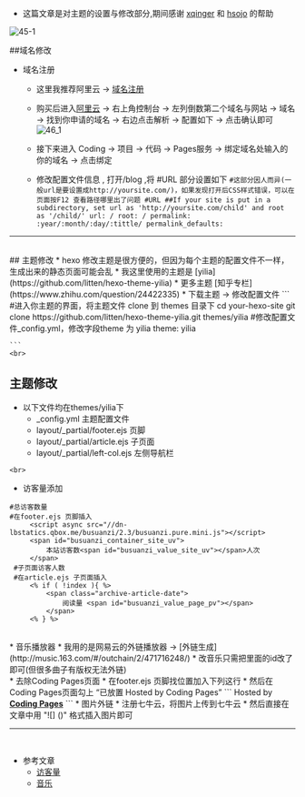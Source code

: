 
* 这篇文章是对主题的设置与修改部分,期间感谢 [xqinger](https://xqinger.com/)  和 [hsojo](http://blog.hsojo.com/) 的帮助

![45-1](http://p8jvcluod.bkt.clouddn.com/45-1.png)

<!--more-->

##域名修改 
   * 域名注册
     * 这里我推荐阿里云 -> [域名注册](https://wanwang.aliyun.com/domain/?utm_medium=text&utm_source=bdbrand&utm_campaign=banner&utm_content=se_288594)
     * 购买后进入[阿里云](https://www.aliyun.com/?spm=5176.8048432.765261.1.54d32cf8lCU0G5) -> 右上角控制台 -> 左列倒数第二个域名与网站 -> 域名 -> 找到你申请的域名 -> 右边点击解析 -> 配置如下 -> 点击确认即可
     ![46_1](http://p8jvcluod.bkt.clouddn.com/46_1.jpg)

     * 接下来进入 Coding -> 项目 -> 代码 -> Pages服务 -> 绑定域名处输入的你的域名 -> 点击绑定
     * 修改配置文件信息 , 打开/blog ,将 #URL 部分设置如下 
    ```
        #这部分因人而异(一般url是要设置成http://yoursite.com/)，如果发现打开后CSS样式错误，可以在页面按F12 查看路径哪里出了问题
        #URL
        ##If your site is put in a subdirectory, set url as 'http://yoursite.com/child' and root as '/child/'
        url: /
        root: /
        permalink: :year/:month/:day/:tittle/
        permalink_defaults: 
    ```
 --- 
 <br>  
## 主题修改
   * hexo 修改主题是很方便的，但因为每个主题的配置文件不一样，生成出来的静态页面可能会乱
   * 我这里使用的主题是 [yilia](https://github.com/litten/hexo-theme-yilia)
   * 更多主题 [知乎专栏](https://www.zhihu.com/question/24422335)  
   * 下载主题 -> 修改配置文件  
   	``` 
   	    #进入你主题的界面，将主题文件 clone 到 themes 目录下
    	cd your-hexo-site
        git clone https://github.com/litten/hexo-theme-yilia.git themes/yilia
        #修改配置文件_config.yml，修改字段theme 为 yilia
        theme: yilia
        
    ```
    <br>
## 主题修改
   * 以下文件均在themes/yilia下
     * _config.yml  主题配置文件 
     * layout/_partial/footer.ejs 页脚
     * layout/_partial/article.ejs 子页面
     * layout/_partial/left-col.ejs 左侧导航栏 
    
    <br>  
   * 访客量添加
   ```
   #总访客数量
   #在footer.ejs 页脚插入
        <script async src="//dn-lbstatics.qbox.me/busuanzi/2.3/busuanzi.pure.mini.js"></script>
        <span id="busuanzi_container_site_uv"> 
            本站访客数<span id="busuanzi_value_site_uv"></span>人次
        </span>
    #子页面访客人数
    #在article.ejs 子页面插入
        <% if ( !index ){ %>
		    <span class="archive-article-date">
			    阅读量 <span id="busuanzi_value_page_pv"></span>
		    </span>
        <% } %>
   ```
   
   <br>  
   * 音乐播放器
     * 我用的是网易云的外链播放器 -> [外链生成](http://music.163.com/#/outchain/2/471716248/)
     * 改音乐只需把里面的id改了即可(但很多曲子有版权无法外链)
   <br>  
   * 去除Coding Pages页面
     * 在footer.ejs 页脚找位置加入下列这行
     * 然后在Coding Pages页面勾上 “已放置 Hosted by Coding Pages”
```
<span>Hosted by <a href="https://pages.coding.me" style="font-weight: bold">Coding Pages</a></span>
```
  * 图片外链
    * 注册七牛云，将图片上传到七牛云
    * 然后直接在文章中用 "![] ()" 格式插入图片即可
    
 ---
 <br>  

* 参考文章 
  * [访客量](http://www.lookk.cn/2017/12/09/hexo-yilia%E4%B8%BB%E9%A2%98%E6%B7%BB%E5%8A%A0%E6%96%87%E7%AB%A0%E8%AE%BF%E9%97%AE%E9%87%8F%E7%BB%9F%E8%AE%A1/)
  * [音乐](http://www.lookk.cn/2017/12/09/heox-%E6%B7%BB%E5%8A%A0%E9%9F%B3%E4%B9%90%E6%B5%8B%E8%AF%95/)
  
